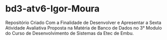 # bd3-atv6-Igor-Moura
Repositório Criado Com a Finalidade de Desenvolver e Apresentar a Sexta Atividade Avaliativa Proposta na Matéria de Banco de Dados no 3° Modulo do Curso de Desenvolvimento de Sistemas da Etec de Embu.
